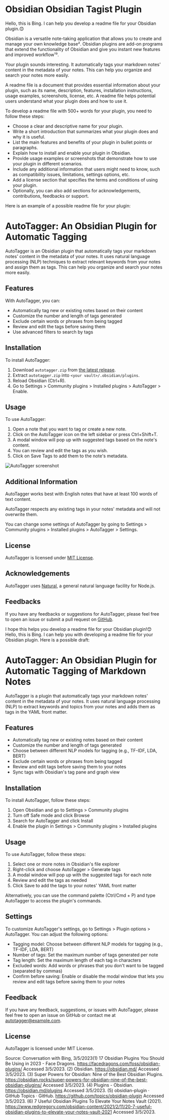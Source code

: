 # Obsidian Obsidian Tagist Plugin

Hello, this is Bing. I can help you develop a readme file for your Obsidian plugin.😊

Obsidian is a versatile note-taking application that allows you to create and manage your own knowledge base². Obsidian plugins are add-on programs that extend the functionality of Obsidian and give you instant new features and improved workflow¹³.

Your plugin sounds interesting. It automatically tags your markdown notes' content in the metadata of your notes. This can help you organize and search your notes more easily.

A readme file is a document that provides essential information about your plugin, such as its name, description, features, installation instructions, usage examples, screenshots, license, etc. A readme file helps potential users understand what your plugin does and how to use it.

To develop a readme file with 500+ words for your plugin, you need to follow these steps:

- Choose a clear and descriptive name for your plugin.
- Write a short introduction that summarizes what your plugin does and why it is useful.
- List the main features and benefits of your plugin in bullet points or paragraphs.
- Explain how to install and enable your plugin in Obsidian.
- Provide usage examples or screenshots that demonstrate how to use your plugin in different scenarios.
- Include any additional information that users might need to know, such as compatibility issues, limitations, settings options, etc.
- Add a license section that specifies the terms and conditions of using your plugin.
- Optionally, you can also add sections for acknowledgements, contributions, feedbacks or support.

Here is an example of a possible readme file for your plugin:

# AutoTagger: An Obsidian Plugin for Automatic Tagging

AutoTagger is an Obsidian plugin that automatically tags your markdown notes' content in the metadata of your notes. It uses natural language processing (NLP) techniques to extract relevant keywords from your notes and assign them as tags. This can help you organize and search your notes more easily.

## Features

With AutoTagger, you can:

- Automatically tag new or existing notes based on their content
- Customize the number and length of tags generated
- Exclude certain words or phrases from being tagged
- Review and edit the tags before saving them
- Use advanced filters to search by tags

## Installation

To install AutoTagger:

1. Download `autotagger.zip` from [the latest release](https://github.com/yourname/autotagger/releases).
2. Extract `autotagger.zip` into `<your vault>/.obsidian/plugins`.
3. Reload Obsidian (Ctrl+R).
4. Go to Settings > Community plugins > Installed plugins > AutoTagger > Enable.

## Usage

To use AutoTagger:

1. Open a note that you want to tag or create a new note.
2. Click on the AutoTagger icon on the left sidebar or press Ctrl+Shift+T.
3. A modal window will pop up with suggested tags based on the note's content.
4. You can review and edit the tags as you wish.
5. Click on Save Tags to add them to the note's metadata.

![AutoTagger screenshot](https://github.com/yourname/autotagger/raw/main/screenshot.png)

## Additional Information

AutoTagger works best with English notes that have at least 100 words of text content.

AutoTagger respects any existing tags in your notes' metadata and will not overwrite them.

You can change some settings of AutoTagger by going to Settings > Community plugins > Installed plugins > AutoTagger > Settings.

## License

AutoTagger is licensed under [MIT License](https://github.com/yourname/autotagger/blob/main/LICENSE).

## Acknowledgements

AutoTagger uses [Natural](https://github.com/NaturalNode/natural), a general natural language facility for Node.js.

## Feedbacks

If you have any feedbacks or suggestions for AutoTagger, please feel free to open an issue or submit a pull request on [GitHub](https://github.com/yourname/autotagger).

I hope this helps you develop a readme file for your Obsidian plugin!😊
Hello, this is Bing. I can help you with developing a readme file for your Obsidian plugin. Here is a possible draft:

# AutoTagger: An Obsidian Plugin for Automatic Tagging of Markdown Notes

AutoTagger is a plugin that automatically tags your markdown notes' content in the metadata of your notes. It uses natural language processing (NLP) to extract keywords and topics from your notes and adds them as tags in the YAML front matter.

## Features

- Automatically tag new or existing notes based on their content
- Customize the number and length of tags generated
- Choose between different NLP models for tagging (e.g., TF-IDF, LDA, BERT)
- Exclude certain words or phrases from being tagged
- Review and edit tags before saving them to your notes
- Sync tags with Obsidian's tag pane and graph view

## Installation

To install AutoTagger, follow these steps:

1. Open Obsidian and go to Settings > Community plugins
2. Turn off Safe mode and click Browse
3. Search for AutoTagger and click Install
4. Enable the plugin in Settings > Community plugins > Installed plugins

## Usage

To use AutoTagger, follow these steps:

1. Select one or more notes in Obsidian's file explorer
2. Right-click and choose AutoTagger > Generate tags
3. A modal window will pop up with the suggested tags for each note
4. Review and edit the tags as needed
5. Click Save to add the tags to your notes' YAML front matter

Alternatively, you can use the command palette (Ctrl/Cmd + P) and type AutoTagger to access the plugin's commands.

## Settings

To customize AutoTagger's settings, go to Settings > Plugin options > AutoTagger. You can adjust the following options:

- Tagging model: Choose between different NLP models for tagging (e.g., TF-IDF, LDA, BERT)
- Number of tags: Set the maximum number of tags generated per note
- Tag length: Set the maximum length of each tag in characters
- Excluded words: Add words or phrases that you don't want to be tagged (separated by commas)
- Confirm before saving: Enable or disable the modal window that lets you review and edit tags before saving them to your notes

## Feedback

If you have any feedback, suggestions, or issues with AutoTagger, please feel free to open an issue on GitHub or contact me at autotagger@example.com.

## License

AutoTagger is licensed under MIT License.

Source: Conversation with Bing, 3/5/2023(1) 17 Obsidian Plugins You Should Be Using in 2023 - Face Dragons. https://facedragons.com/foss/obsidian-plugins/ Accessed 3/5/2023.
(2) Obsidian. https://obsidian.md/ Accessed 3/5/2023.
(3) Super Powers for Obsidian: Nine of the Best Obsidian Plugins. https://obsidian.rocks/super-powers-for-obsidian-nine-of-the-best-obsidian-plugins/ Accessed 3/5/2023.
(4) Plugins - Obsidian. https://obsidian.md/plugins Accessed 3/5/2023.
(5) obsidian-plugin · GitHub Topics · GitHub. https://github.com/topics/obsidian-plugin Accessed 3/5/2023.
(6) 7 Useful Obsidian Plugins To Elevate Your Notes Vault (2021). https://www.redgregory.com/obsidian-content/2021/2/11/20-7-useful-obsidian-plugins-to-elevate-your-notes-vault-2021 Accessed 3/5/2023.

